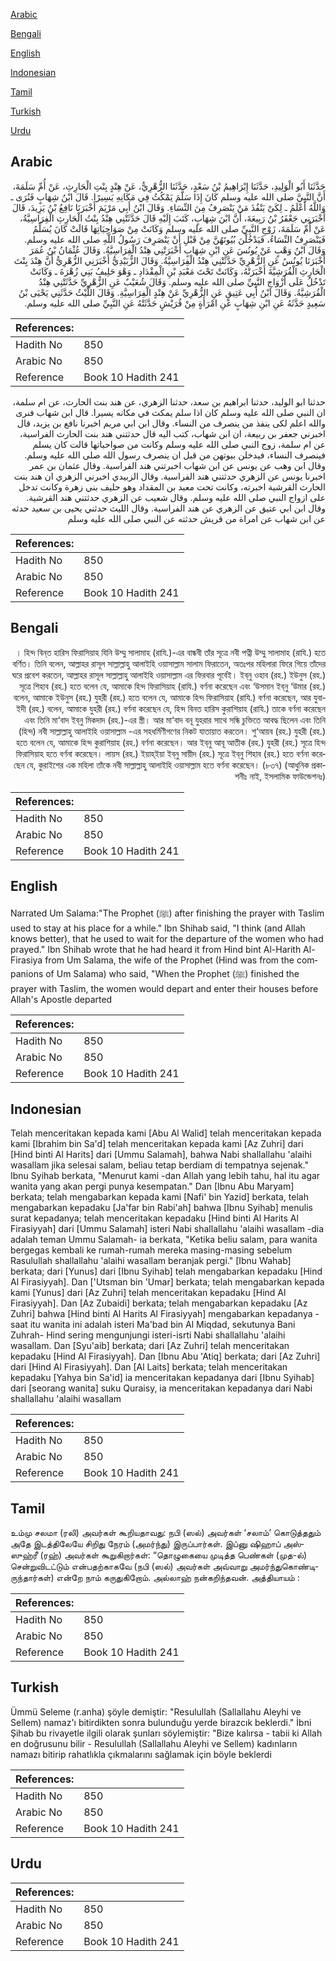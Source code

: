 [Arabic](#arabic)

[Bengali](#bengali)

[English](#english)

[Indonesian](#indonesian)

[Tamil](#tamil)

[Turkish](#turkish)

[Urdu](#urdu)

## Arabic


<div dir="rtl" lang="ar" style={{fontSize:'larger',backgroundColor:'#f8f9fa',padding:20}}>
حَدَّثَنَا أَبُو الْوَلِيدِ، حَدَّثَنَا إِبْرَاهِيمُ بْنُ سَعْدٍ، حَدَّثَنَا الزُّهْرِيُّ، عَنْ هِنْدٍ بِنْتِ الْحَارِثِ، عَنْ أُمِّ سَلَمَةَ، أَنَّ النَّبِيَّ صلى الله عليه وسلم كَانَ إِذَا سَلَّمَ يَمْكُثُ فِي مَكَانِهِ يَسِيرًا‏.‏ قَالَ ابْنُ شِهَابٍ فَنُرَى ـ وَاللَّهُ أَعْلَمُ ـ لِكَىْ يَنْفُذَ مَنْ يَنْصَرِفُ مِنَ النِّسَاءِ‏.‏ وَقَالَ ابْنُ أَبِي مَرْيَمَ أَخْبَرَنَا نَافِعُ بْنُ يَزِيدَ، قَالَ أَخْبَرَنِي جَعْفَرُ بْنُ رَبِيعَةَ، أَنَّ ابْنَ شِهَابٍ، كَتَبَ إِلَيْهِ قَالَ حَدَّثَتْنِي هِنْدُ بِنْتُ الْحَارِثِ الْفِرَاسِيَّةُ، عَنْ أُمِّ سَلَمَةَ، زَوْجِ النَّبِيِّ صلى الله عليه وسلم وَكَانَتْ مِنْ صَوَاحِبَاتِهَا قَالَتْ كَانَ يُسَلِّمُ فَيَنْصَرِفُ النِّسَاءُ، فَيَدْخُلْنَ بُيُوتَهُنَّ مِنْ قَبْلِ أَنْ يَنْصَرِفَ رَسُولُ اللَّهِ صلى الله عليه وسلم‏.‏ وَقَالَ ابْنُ وَهْبٍ عَنْ يُونُسَ عَنِ ابْنِ شِهَابٍ أَخْبَرَتْنِي هِنْدُ الْفِرَاسِيَّةُ‏.‏ وَقَالَ عُثْمَانُ بْنُ عُمَرَ أَخْبَرَنَا يُونُسُ عَنِ الزُّهْرِيِّ حَدَّثَتْنِي هِنْدُ الْفِرَاسِيَّةُ‏.‏ وَقَالَ الزُّبَيْدِيُّ أَخْبَرَنِي الزُّهْرِيُّ أَنَّ هِنْدَ بِنْتَ الْحَارِثِ الْقُرَشِيَّةَ أَخْبَرَتْهُ، وَكَانَتْ تَحْتَ مَعْبَدِ بْنِ الْمِقْدَادِ ـ وَهْوَ حَلِيفُ بَنِي زُهْرَةَ ـ وَكَانَتْ تَدْخُلُ عَلَى أَزْوَاجِ النَّبِيِّ صلى الله عليه وسلم‏.‏ وَقَالَ شُعَيْبٌ عَنِ الزُّهْرِيِّ حَدَّثَتْنِي هِنْدُ الْقُرَشِيَّةُ‏.‏ وَقَالَ ابْنُ أَبِي عَتِيقٍ عَنِ الزُّهْرِيِّ عَنْ هِنْدٍ الْفِرَاسِيَّةِ‏.‏ وَقَالَ اللَّيْثُ حَدَّثَنِي يَحْيَى بْنُ سَعِيدٍ حَدَّثَهُ عَنِ ابْنِ شِهَابٍ عَنِ امْرَأَةٍ مِنْ قُرَيْشٍ حَدَّثَتْهُ عَنِ النَّبِيِّ صلى الله عليه وسلم‏.‏
</div>
<div style={{backgroundColor:'#f8f9fa',padding:20, marginBottom: 10}}><table> <thead> <tr> <th>References:</th> <th></th> </tr> </thead> <tbody><tr><td>Hadith No</td><td>850</td></tr><tr><td>Arabic No</td><td>850</td></tr><tr><td>Reference</td><td>Book 10 Hadith 241</td></tr></tbody></table></div>


<div dir="rtl" lang="ar" style={{fontSize:'larger',backgroundColor:'#f8f9fa',padding:20}}>
حدثنا ابو الوليد، حدثنا ابراهيم بن سعد، حدثنا الزهري، عن هند بنت الحارث، عن ام سلمة، ان النبي صلى الله عليه وسلم كان اذا سلم يمكث في مكانه يسيرا. قال ابن شهاب فنرى والله اعلم لكى ينفذ من ينصرف من النساء. وقال ابن ابي مريم اخبرنا نافع بن يزيد، قال اخبرني جعفر بن ربيعة، ان ابن شهاب، كتب اليه قال حدثتني هند بنت الحارث الفراسية، عن ام سلمة، زوج النبي صلى الله عليه وسلم وكانت من صواحباتها قالت كان يسلم فينصرف النساء، فيدخلن بيوتهن من قبل ان ينصرف رسول الله صلى الله عليه وسلم. وقال ابن وهب عن يونس عن ابن شهاب اخبرتني هند الفراسية. وقال عثمان بن عمر اخبرنا يونس عن الزهري حدثتني هند الفراسية. وقال الزبيدي اخبرني الزهري ان هند بنت الحارث القرشية اخبرته، وكانت تحت معبد بن المقداد وهو حليف بني زهرة وكانت تدخل على ازواج النبي صلى الله عليه وسلم. وقال شعيب عن الزهري حدثتني هند القرشية. وقال ابن ابي عتيق عن الزهري عن هند الفراسية. وقال الليث حدثني يحيى بن سعيد حدثه عن ابن شهاب عن امراة من قريش حدثته عن النبي صلى الله عليه وسلم
</div>
<div style={{backgroundColor:'#f8f9fa',padding:20, marginBottom: 10}}><table> <thead> <tr> <th>References:</th> <th></th> </tr> </thead> <tbody><tr><td>Hadith No</td><td>850</td></tr><tr><td>Arabic No</td><td>850</td></tr><tr><td>Reference</td><td>Book 10 Hadith 241</td></tr></tbody></table></div>

## Bengali


<div dir="rtl" lang="bn" style={{fontSize:'larger',backgroundColor:'#f8f9fa',padding:20}}>
। হিন্দ বিন্‌ত হারিস ফিরাসিয়াহ যিনি উম্মু সালামাহ (রাযি.)-এর বান্ধবী তাঁর সূত্রে নবী পত্নী উম্মু সালামাহ (রাযি.) হতে বর্ণিত। তিনি বলেন, আল্লাহর রাসূল সাল্লাল্লাহু আলাইহি ওয়াসাল্লাম সালাম ফিরাতেন, অতঃপর মহিলারা ফিরে গিয়ে তাঁদের ঘরে প্রবেশ করতেন, আল্লাহর রাসূল সাল্লাল্লাহু আলাইহি ওয়াসাল্লাম এর ফিরবার পূর্বেই। ইব্‌নু ওহাব (রহ.) ইউনুস (রহ.) সূত্রে শিহাব (রহ.) হতে বলেন যে, আমাকে হিন্দ ফিরাসিয়াহ (রাযি.) বর্ণনা করেছেন এবং ‘উসমান ইব্‌নু ‘উমার (রহ.) বলেন, আমাকে ইউনুস (রহ.) যুহরী (রহ.) হতে বলেন যে, আমাকে হিন্দ ফিরাসিয়াহ (রাযি.) বর্ণনা করেছেন, আর যুবাইদী (রহ.) বলেন, আমাকে যুহরী (রহ.) বর্ণনা করেছেন যে, হিন্দ বিনত হারিস কুরাশিয়াহ (রাযি.) তাকে বর্ণনা করেছেন এবং তিনি মা‘বাদ ইব্‌নু মিকদাদ (রহ.)-এর স্ত্রী। আর মা‘বাদ বনূ যুহরার সাথে সন্ধি চুক্তিতে আবদ্ধ ছিলেন এবং তিনি (হিন্দ) নবী সাল্লাল্লাহু আলাইহি ওয়াসাল্লাম -এর সহধর্মিণীগণের নিকট যাতায়াত করতেন। শু‘আয়ব (রহ.) যুহরী (রহ.) হতে বলেন যে, আমাকে হিন্দ কুরাশিয়াহ (রহ.) বর্ণনা করেছেন। আর ইব্‌নু আবূ আতীক (রহ.) যুহরী (রহ.) সূত্রে হিন্দ ফিরাসিয়াহ হতে বর্ণনা করেছেন। লায়স (রহ.) ইয়াহ্‌ইয়া ইব্‌নু সায়ীদ (রহ.) সূত্রে ইব্‌নু শিহাব (রহ.) হতে বর্ণনা করেছেন যে, কুরাইশের এক মহিলা তাঁকে নবী সাল্লাল্লাহু আলাইহি ওয়াসাল্লাম হতে বর্ণনা করেছেন। (৮৩৭) (আধুনিক প্রকাশনীঃ নাই, ইসলামিক ফাউন্ডেশনঃ)
</div>
<div style={{backgroundColor:'#f8f9fa',padding:20, marginBottom: 10}}><table> <thead> <tr> <th>References:</th> <th></th> </tr> </thead> <tbody><tr><td>Hadith No</td><td>850</td></tr><tr><td>Arabic No</td><td>850</td></tr><tr><td>Reference</td><td>Book 10 Hadith 241</td></tr></tbody></table></div>

## English


<div dir="ltr" lang="en" style={{fontSize:'larger',backgroundColor:'#f8f9fa',padding:20}}>
Narrated Um Salama:"The Prophet (ﷺ) after finishing the prayer with Taslim used to stay at his place for a while." Ibn Shihab said, "I think (and Allah knows better), that he used to wait for the departure of the women who had prayed." Ibn Shihab wrote that he had heard it from Hind bint Al-Harith Al-Firasiya from Um Salama, the wife of the Prophet (Hind was from the companions of Um Salama) who said, "When the Prophet (ﷺ) finished the prayer with Taslim, the women would depart and enter their houses before Allah's Apostle departed
</div>
<div style={{backgroundColor:'#f8f9fa',padding:20, marginBottom: 10}}><table> <thead> <tr> <th>References:</th> <th></th> </tr> </thead> <tbody><tr><td>Hadith No</td><td>850</td></tr><tr><td>Arabic No</td><td>850</td></tr><tr><td>Reference</td><td>Book 10 Hadith 241</td></tr></tbody></table></div>

## Indonesian


<div dir="ltr" lang="id" style={{fontSize:'larger',backgroundColor:'#f8f9fa',padding:20}}>
Telah menceritakan kepada kami [Abu Al Walid] telah menceritakan kepada kami [Ibrahim bin Sa'd] telah menceritakan kepada kami [Az Zuhri] dari [Hind binti Al Harits] dari [Ummu Salamah], bahwa Nabi shallallahu 'alaihi wasallam jika selesai salam, beliau tetap berdiam di tempatnya sejenak." Ibnu Syihab berkata, "Menurut kami -dan Allah yang lebih tahu, hal itu agar wanita yang akan pergi punya kesempatan." Dan [Ibnu Abu Maryam] berkata; telah mengabarkan kepada kami [Nafi' bin Yazid] berkata, telah mengabarkan kepadaku [Ja'far bin Rabi'ah] bahwa [Ibnu Syihab] menulis surat kepadanya; telah menceritakan kepadaku [Hind binti Al Harits Al Firasiyyah] dari [Ummu Salamah] isteri Nabi shallallahu 'alaihi wasallam -dia adalah teman Ummu Salamah- ia berkata, "Ketika beliu salam, para wanita bergegas kembali ke rumah-rumah mereka masing-masing sebelum Rasulullah shallallahu 'alaihi wasallam beranjak pergi." [Ibnu Wahab] berkata; dari [Yunus] dari [Ibnu Syihab] telah mengabarkan kepadaku [Hind Al Firasiyyah]. Dan ['Utsman bin 'Umar] berkata; telah mengabarkan kepada kami [Yunus] dari [Az Zuhri] telah menceritakan kepadaku [Hind Al Firasiyyah]. Dan [Az Zubaidi] berkata; telah mengabarkan kepadaku [Az Zuhri] bahwa [Hind binti Al Harits Al Firasiyyah] mengabarkan kepadanya - saat itu wanita ini adalah isteri Ma'bad bin Al Miqdad, sekutunya Bani Zuhrah- Hind sering mengunjungi isteri-isrti Nabi shallallahu 'alaihi wasallam. Dan [Syu'aib] berkata; dari [Az Zuhri] telah menceritakan kepadaku [Hind Al Firasiyyah]. Dan [Ibnu Abu 'Atiq] berkata; dari [Az Zuhri] dari [Hind Al Firasiyyah]. Dan [Al Laits] berkata; telah menceritakan kepadaku [Yahya bin Sa'id] ia menceritakan kepadanya dari [Ibnu Syihab] dari [seorang wanita] suku Quraisy, ia menceritakan kepadanya dari Nabi shallallahu 'alaihi wasallam
</div>
<div style={{backgroundColor:'#f8f9fa',padding:20, marginBottom: 10}}><table> <thead> <tr> <th>References:</th> <th></th> </tr> </thead> <tbody><tr><td>Hadith No</td><td>850</td></tr><tr><td>Arabic No</td><td>850</td></tr><tr><td>Reference</td><td>Book 10 Hadith 241</td></tr></tbody></table></div>

## Tamil


<div dir="ltr" lang="ta" style={{fontSize:'larger',backgroundColor:'#f8f9fa',padding:20}}>
உம்மு சலமா (ரலி) அவர்கள் கூறியதாவது: நபி (ஸல்) அவர்கள் ‘சலாம்’ கொடுத்ததும் அதே இடத்திலேயே சிறிது நேரம் (அமர்ந்து) இருப்பார்கள். இப்னு ஷிஹாப் அஸ்ஸுஹ்ரீ (ரஹ்) அவர்கள் கூறுகிறார்கள்: “தொழுகையை முடித்த பெண்கள் (முத-ல்) சென்றுவிடட்டும் என்பதற்காகவே (நபி (ஸல்) அவர்கள் அவ்வாறு அமர்ந்துகொண்டிருந்தார்கள்) என்றே நாம் கருதுகிறோம். அல்லாஹ் நன்கறிந்தவன். அத்தியாயம் :
</div>
<div style={{backgroundColor:'#f8f9fa',padding:20, marginBottom: 10}}><table> <thead> <tr> <th>References:</th> <th></th> </tr> </thead> <tbody><tr><td>Hadith No</td><td>850</td></tr><tr><td>Arabic No</td><td>850</td></tr><tr><td>Reference</td><td>Book 10 Hadith 241</td></tr></tbody></table></div>

## Turkish


<div dir="ltr" lang="tr" style={{fontSize:'larger',backgroundColor:'#f8f9fa',padding:20}}>
Ümmü Seleme (r.anha) şöyle demiştir: "Resulullah (Sallallahu Aleyhi ve Sellem) namaz'ı bitirdikten sonra bulunduğu yerde birazcık beklerdi." İbni Şihab bu rivayetle ilgili olarak şunları söylemiştir: "Bize kalırsa - tabii ki Allah en doğrusunu bilir - Resulullah (Sallallahu Aleyhi ve Sellem) kadınların namazı bitirip rahatlıkla çıkmalarını sağlamak için böyle beklerdi
</div>
<div style={{backgroundColor:'#f8f9fa',padding:20, marginBottom: 10}}><table> <thead> <tr> <th>References:</th> <th></th> </tr> </thead> <tbody><tr><td>Hadith No</td><td>850</td></tr><tr><td>Arabic No</td><td>850</td></tr><tr><td>Reference</td><td>Book 10 Hadith 241</td></tr></tbody></table></div>

## Urdu


<div dir="rtl" lang="ur" style={{fontSize:'larger',backgroundColor:'#f8f9fa',padding:20}}>

</div>
<div style={{backgroundColor:'#f8f9fa',padding:20, marginBottom: 10}}><table> <thead> <tr> <th>References:</th> <th></th> </tr> </thead> <tbody><tr><td>Hadith No</td><td>850</td></tr><tr><td>Arabic No</td><td>850</td></tr><tr><td>Reference</td><td>Book 10 Hadith 241</td></tr></tbody></table></div>